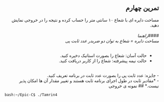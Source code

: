 <div dir="rtl">

## تمرین چهارم
مساحت دایره ای با شعاع ۱۰ سانتی متر را حساب کرده و نتیجه را در خروجی نمایش دهید.<br />
<br />
####*راهنما*<br />
*مساحت دایره = شعاع به توان دو ضربدر عدد ثابت پی*<br />
<br />
- حالت آسان: شعاع را بصورت استاتیک دخیره کنید.<br />
- حالت نیمه پیشرفته: شعاع را از کاربر دریافت کنید.<br />
<br />
- جایزه: عدد ثابت پی را بصورت عدد ثابت در برنامه تعریف کنید.<br />
  - *مقادیر ثابت در طول اجرای برنامه ثابت هستند و تغییر مقدار آن ها امکان پذیر نیست.* 
## نمونه ی خروجی

</div>

```bash
bash:~/Epic-C$ ./Tamrin4

```


